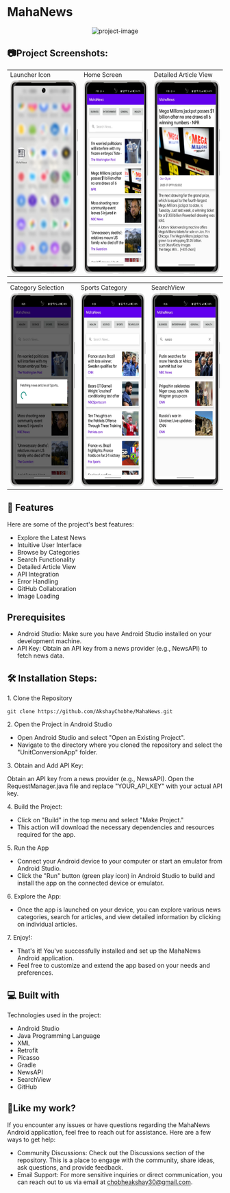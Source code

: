 # MahaNews
<p align="center"><img src="https://socialify.git.ci/AkshayChobhe/MahaNews/image?description=1&font=Jost&language=1&name=1&owner=1&theme=Auto" alt="project-image"></p>

<h2>📷Project Screenshots: </h2>
<p align="center" float="left">
<table>
  <tr>
    <td>Launcher Icon</td>
    <td>Home Screen</td>
    <td>Detailed Article View</td>
  </tr>
  <tr>    
    <td><img src="https://github.com/AkshayChobhe/MahaNews/blob/master/app/src/main/res/drawable/6_framed.png?raw=true" alt="project-screenshot" width="250" height="450"></td>
    <td><img src="https://github.com/AkshayChobhe/MahaNews/blob/master/app/src/main/res/drawable/1_framed.png?raw=true" alt="project-screenshot" width="250" height="450"></td>
    <td><img src="https://github.com/AkshayChobhe/MahaNews/blob/master/app/src/main/res/drawable/2_framed.png?raw=true" alt="project-screenshot" width="250" height="450"></td>
  </tr>
 </table>
 <table>
  <tr>
    <td>Category Selection</td>
    <td>Sports Category</td>
    <td>SearchView</td>
  </tr>
  <tr>
    <td><img src="https://github.com/AkshayChobhe/MahaNews/blob/master/app/src/main/res/drawable/3_framed.png?raw=true" alt="project-screenshot" width="250" height="450"></td>
    <td><img src="https://github.com/AkshayChobhe/MahaNews/blob/master/app/src/main/res/drawable/4_framed.png?raw=true" alt="project-screenshot" width="250" height="450"></td>
    <td><img src="https://github.com/AkshayChobhe/MahaNews/blob/master/app/src/main/res/drawable/5_framed.png?raw=true" alt="project-screenshot" width="250" height="450"></td>
  </tr>
 </table>
 </p>

<h2>🧐 Features</h2>

Here are some of the project's best features:

*   Explore the Latest News
*   Intuitive User Interface
*   Browse by Categories
*   Search Functionality
*   Detailed Article View
*   API Integration
*   Error Handling
*   GitHub Collaboration
*   Image Loading

<h2> Prerequisites</h2>

* Android Studio: Make sure you have Android Studio installed on your development machine.
* API Key: Obtain an API key from a news provider (e.g., NewsAPI) to fetch news data.
  
<h2>🛠️ Installation Steps:</h2>

<p>1. Clone the Repository</p>

```
git clone https://github.com/AkshayChobhe/MahaNews.git
```

<p>2. Open the Project in Android Studio</p>


* Open Android Studio and select "Open an Existing Project". 
* Navigate to the directory where you cloned the repository and select the "UnitConversionApp" folder.

<p>3. Obtain and Add API Key:</p>

Obtain an API key from a news provider (e.g., NewsAPI). Open the RequestManager.java file and replace "YOUR_API_KEY" with your actual API key.

<p>4. Build the Project:</p>

* Click on "Build" in the top menu and select "Make Project."
* This action will download the necessary dependencies and resources required for the app.

<p>5. Run the App</p>

* Connect your Android device to your computer or start an emulator from Android Studio.
* Click the "Run" button (green play icon) in Android Studio to build and install the app on the connected device or emulator.

<p>6. Explore the App:</p>

* Once the app is launched on your device, you can explore various news categories, search for articles, and view detailed information by clicking on individual articles.
<p>7. Enjoy!:</p>

* That's it! You've successfully installed and set up the MahaNews Android application.
* Feel free to customize and extend the app based on your needs and preferences.
  
<h2>💻 Built with</h2>

Technologies used in the project:

*   Android Studio
*   Java Programming Language
*   XML
*   Retrofit
*   Picasso
*   Gradle
*   NewsAPI
*   SearchView
*   GitHub

<h2>💖Like my work?</h2>
If you encounter any issues or have questions regarding the MahaNews Android application, feel free to reach out for assistance. Here are a few ways to get help:

* Community Discussions: Check out the Discussions section of the repository. This is a place to engage with the community, share ideas, ask questions, and provide feedback.
* Email Support: For more sensitive inquiries or direct communication, you can reach out to us via email at chobheakshay30@gmail.com.
